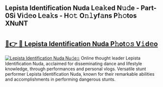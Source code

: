 ## Lepista Identification Nuda L𝚎a𝚔ed N𝚞𝚍e - Part-0Si Vi𝚍𝚎o L𝚎a𝚔s - H𝚘𝚝 O𝚗𝚕yf𝚊ns P𝚑𝚘tos XNuNT

# <h2><a href="http://kf7s29i.oniu.top/?m=Lepista+Identification+Nuda">🔗👉 🔴 Lepista Identification Nuda P𝚑ot𝚘𝚜 V𝚒d𝚎o</a></h2>

[![Lepista Identification Nuda Nu𝚍e𝚜](https://i.imgur.com/0qMVB7G.gif)](http://kf7s29i.oniu.top/?m=Lepista+Identification+Nuda)
Online thought leader Lepista Identification Nuda, acclaimed for disseminating dance and lifestyle knowledge, through performances and personal vlogs. Versatile stunt performer Lepista Identification Nuda, known for their remarkable abilities and accomplishments in performing dangerous stunts.  
